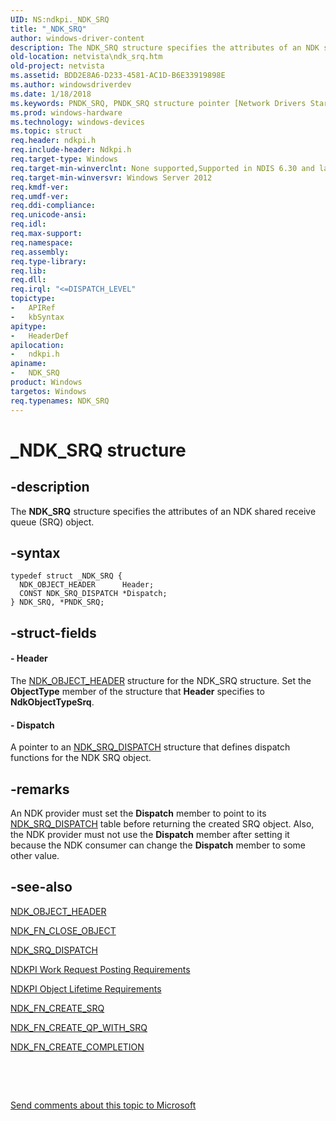 ```yaml
---
UID: NS:ndkpi._NDK_SRQ
title: "_NDK_SRQ"
author: windows-driver-content
description: The NDK_SRQ structure specifies the attributes of an NDK shared receive queue (SRQ) object.
old-location: netvista\ndk_srq.htm
old-project: netvista
ms.assetid: BDD2E8A6-D233-4581-AC1D-B6E33919898E
ms.author: windowsdriverdev
ms.date: 1/18/2018
ms.keywords: PNDK_SRQ, PNDK_SRQ structure pointer [Network Drivers Starting with Windows Vista], netvista.ndk_srq, NDK_SRQ, _NDK_SRQ, NDK_SRQ structure [Network Drivers Starting with Windows Vista], ndkpi/PNDK_SRQ, ndkpi/NDK_SRQ
ms.prod: windows-hardware
ms.technology: windows-devices
ms.topic: struct
req.header: ndkpi.h
req.include-header: Ndkpi.h
req.target-type: Windows
req.target-min-winverclnt: None supported,Supported in NDIS 6.30 and later.
req.target-min-winversvr: Windows Server 2012
req.kmdf-ver: 
req.umdf-ver: 
req.ddi-compliance: 
req.unicode-ansi: 
req.idl: 
req.max-support: 
req.namespace: 
req.assembly: 
req.type-library: 
req.lib: 
req.dll: 
req.irql: "<=DISPATCH_LEVEL"
topictype:
-	APIRef
-	kbSyntax
apitype:
-	HeaderDef
apilocation:
-	ndkpi.h
apiname:
-	NDK_SRQ
product: Windows
targetos: Windows
req.typenames: NDK_SRQ
---
```


# _NDK_SRQ structure


## -description


The <b>NDK_SRQ</b> structure specifies the attributes of an NDK shared receive queue (SRQ) object.


## -syntax


````
typedef struct _NDK_SRQ {
  NDK_OBJECT_HEADER      Header;
  CONST NDK_SRQ_DISPATCH *Dispatch;
} NDK_SRQ, *PNDK_SRQ;
````


## -struct-fields




#### - Header

The <a href="..\ndkpi\ns-ndkpi-_ndk_object_header.md">NDK_OBJECT_HEADER</a> structure for the NDK_SRQ structure. Set the <b>ObjectType</b> member of the structure that <b>Header</b> specifies to <b>NdkObjectTypeSrq</b>.


#### - Dispatch

A pointer to an <a href="..\ndkpi\ns-ndkpi-_ndk_srq_dispatch.md">NDK_SRQ_DISPATCH</a> structure that defines dispatch functions for the NDK SRQ object.


## -remarks


An NDK provider must set the <b>Dispatch</b> member to point to its  <a href="..\ndkpi\ns-ndkpi-_ndk_srq_dispatch.md">NDK_SRQ_DISPATCH</a> table before returning the  created SRQ object. Also, the NDK provider must not use the <b>Dispatch</b> member after setting it because the NDK consumer can change the <b>Dispatch</b> member to some other value.



## -see-also

<a href="..\ndkpi\ns-ndkpi-_ndk_object_header.md">NDK_OBJECT_HEADER</a>

<a href="..\ndkpi\nc-ndkpi-ndk_fn_close_object.md">NDK_FN_CLOSE_OBJECT</a>

<a href="..\ndkpi\ns-ndkpi-_ndk_srq_dispatch.md">NDK_SRQ_DISPATCH</a>

<a href="https://msdn.microsoft.com/2BF6F253-FCB4-4A61-9A67-81092F3C44E4">NDKPI Work Request Posting Requirements</a>

<a href="https://msdn.microsoft.com/94993523-D0D7-441E-B95C-417800840BAC">NDKPI Object Lifetime Requirements</a>

<a href="..\ndkpi\nc-ndkpi-ndk_fn_create_srq.md">NDK_FN_CREATE_SRQ</a>

<a href="..\ndkpi\nc-ndkpi-ndk_fn_create_qp_with_srq.md">NDK_FN_CREATE_QP_WITH_SRQ</a>

<a href="..\ndkpi\nc-ndkpi-ndk_fn_create_completion.md">NDK_FN_CREATE_COMPLETION</a>

 

 

<a href="mailto:wsddocfb@microsoft.com?subject=Documentation%20feedback [netvista\netvista]:%20NDK_SRQ structure%20 RELEASE:%20(1/18/2018)&amp;body=%0A%0APRIVACY STATEMENT%0A%0AWe use your feedback to improve the documentation. We don't use your email address for any other purpose, and we'll remove your email address from our system after the issue that you're reporting is fixed. While we're working to fix this issue, we might send you an email message to ask for more info. Later, we might also send you an email message to let you know that we've addressed your feedback.%0A%0AFor more info about Microsoft's privacy policy, see http://privacy.microsoft.com/en-us/default.aspx." title="Send comments about this topic to Microsoft">Send comments about this topic to Microsoft</a>

